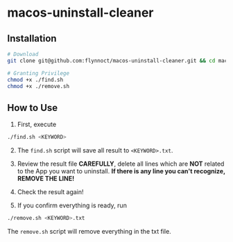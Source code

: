 # macos-uninstall-cleaner

## Installation

```bash
# Download
git clone git@github.com:flynnoct/macos-uninstall-cleaner.git && cd macos-uninstall-cleaner

# Granting Privilege
chmod +x ./find.sh
chmod +x ./remove.sh
```

## How to Use

1. First, execute

```bash
./find.sh <KEYWORD>
```

2. The `find.sh` script will save all result to `<KEYWORD>.txt`.

3. Review the result file **CAREFULLY**, delete all lines which are **NOT** related to the App you want to uninstall. **If there is any line you can't recognize, REMOVE THE LINE!**

4. Check the result again!

5. If you confirm everything is ready, run

```bash
./remove.sh <KEYWORD>.txt
```

The `remove.sh` script will remove everything in the txt file.